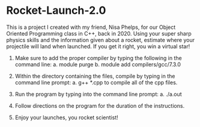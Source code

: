 # Rocket-Launch-2.0
This is a project I created with my friend, Nisa Phelps, for our Object Oriented Programming class in C++, back in 2020. Using your super sharp physics skills and the information given about a rocket, estimate where your projectile will land when launched. If you get it right, you win a virtual star!

1.	Make sure to add the proper compiler by typing the following in the command line:
    a.	module purge
    b.	module add compilers/gcc/7.3.0
  
2.	Within the directory containing the files, compile by typing in the command line prompt: 
    a.	g++ *.cpp 
    to compile all of the cpp files. 

3.	Run the program by typing into the command line prompt: 
    a.	./a.out

4.	Follow directions on the program for the duration of the instructions.

5.	Enjoy your launches, you rocket scientist!


